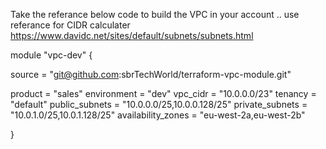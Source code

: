 Take the referance below code to build the VPC in your account ..
use referance for CIDR calculater https://www.davidc.net/sites/default/subnets/subnets.html

module "vpc-dev" {

 source = "git@github.com:sbrTechWorld/terraform-vpc-module.git"

  product            = "sales"
  environment        = "dev"
  vpc_cidr           = "10.0.0.0/23"
  tenancy            = "default"
  public_subnets     = "10.0.0.0/25,10.0.0.128/25"
  private_subnets    = "10.0.1.0/25,10.0.1.128/25"
  availability_zones = "eu-west-2a,eu-west-2b"

}

